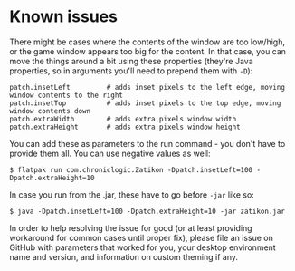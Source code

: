 # Known issues

There might be cases where the contents of the window are too low/high, or the game window appears too big for the content.
In that case, you can move the things around a bit using these properties (they're Java properties, so in arguments
you'll need to prepend them with `-D`):

```
patch.insetLeft         # adds inset pixels to the left edge, moving window contents to the right
patch.insetTop          # adds inset pixels to the top edge, moving window contents down
patch.extraWidth        # adds extra pixels window width
patch.extraHeight       # adds extra pixels window height
```

You can add these as parameters to the run command - you don't have to provide them all. You can use negative values as well:

```
$ flatpak run com.chroniclogic.Zatikon -Dpatch.insetLeft=100 -Dpatch.extraHeight=10
```

In case you run from the .jar, these have to go before `-jar` like so:

```
$ java -Dpatch.insetLeft=100 -Dpatch.extraHeight=10 -jar zatikon.jar
```

In order to help resolving the issue for good (or at least providing workaround for common cases until proper fix),
please file an issue on GitHub with parameters that worked for you, your desktop environment name and version, and
information on custom theming if any.